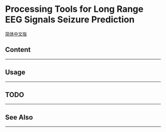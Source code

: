 # Processing Tools for Long Range EEG Signals Seizure Prediction
[简体中文版](./README.zh_CN.md)

## Content
<hr>

## Usage
<hr>

## TODO
<hr>

## See Also
<hr>